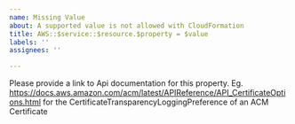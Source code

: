 ```yaml
---
name: Missing Value
about: A supported value is not allowed with CloudFormation
title: AWS::$service::$resource.$property = $value
labels: ''
assignees: ''

---
```


Please provide a link to Api documentation for this property. Eg. https://docs.aws.amazon.com/acm/latest/APIReference/API_CertificateOptions.html for the CertificateTransparencyLoggingPreference of an ACM Certificate
